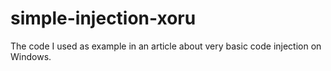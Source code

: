 # simple-injection-xoru
The code I used as example in an article about very basic code injection on Windows.
